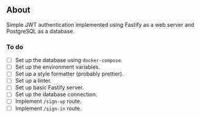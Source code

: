 ## About
Simple JWT authentication implemented using Fastify as a web server and PostgreSQL as a database.

### To do
- [ ] Set up the database using `docker-compose`.
- [ ] Set up the environment variables.
- [ ] Set up a style formatter (probably prettier).
- [ ] Set up a linter.
- [ ] Set up basic Fastify server.
- [ ] Set up the database connection.
- [ ] Implement `/sign-up` route.
- [ ] Implement `/sign-in` route.
